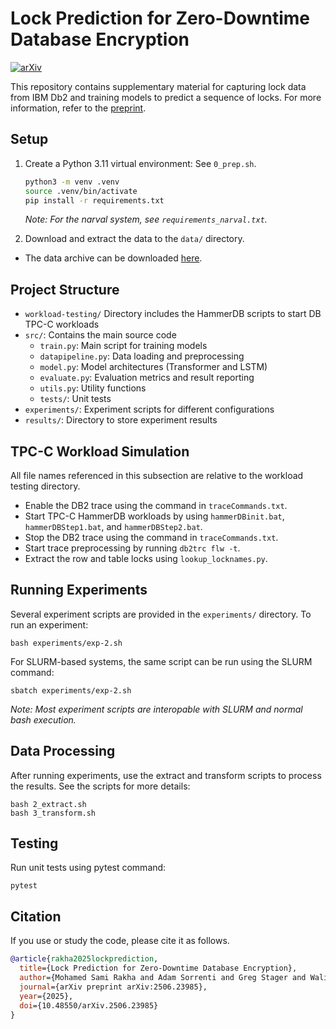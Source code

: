 # Lock Prediction for Zero-Downtime Database Encryption
[![arXiv](https://img.shields.io/badge/arXiv-2506.23985-b31b1b.svg)](https://arxiv.org/abs/2506.23985)

This repository contains supplementary material for capturing lock data from IBM Db2 and training models to predict a sequence of locks. For more information, refer to the [preprint](https://arxiv.org/abs/2506.23985).

## Setup

1. Create a Python 3.11 virtual environment: See `0_prep.sh`. 


    ```4:6:0_prep.sh
    python3 -m venv .venv
    source .venv/bin/activate
    pip install -r requirements.txt
    ```
    *Note: For the narval system, see `requirements_narval.txt`.*

2. Download and extract the data to the `data/` directory.
- The data archive can be downloaded [here](https://drive.google.com/file/d/1LOiRjv-yrqNgQryPc8XFVP8lRgmYeNyK/view?usp=sharing).

## Project Structure
- `workload-testing/` Directory includes the HammerDB scripts to start DB TPC-C workloads
- `src/`: Contains the main source code
  - `train.py`: Main script for training models
  - `datapipeline.py`: Data loading and preprocessing
  - `model.py`: Model architectures (Transformer and LSTM)
  - `evaluate.py`: Evaluation metrics and result reporting
  - `utils.py`: Utility functions
  - `tests/`: Unit tests
- `experiments/`: Experiment scripts for different configurations
- `results/`: Directory to store experiment results

## TPC-C Workload Simulation
All file names referenced in this subsection are relative to the workload testing directory.
 - Enable the DB2 trace using the command in `traceCommands.txt`.
 - Start TPC-C HammerDB workloads by using `hammerDBinit.bat`,  `hammerDBStep1.bat`, and `hammerDBStep2.bat`. 
 - Stop the DB2 trace using the command in `traceCommands.txt`.
 - Start trace preprocessing by running `db2trc flw -t`.
 - Extract the row and table locks using `lookup_locknames.py`. 

## Running Experiments

Several experiment scripts are provided in the `experiments/` directory. To run an experiment:

```
bash experiments/exp-2.sh
```

For SLURM-based systems, the same script can be run using the SLURM command:

```
sbatch experiments/exp-2.sh
```

*Note: Most experiment scripts are interopable with SLURM and normal bash execution.*

## Data Processing

After running experiments, use the extract and transform scripts to process the results. See the scripts for more details:

```
bash 2_extract.sh
bash 3_transform.sh
```

## Testing

Run unit tests using pytest command:

```
pytest
```


## Citation

If you use or study the code, please cite it as follows.

```bibtex
@article{rakha2025lockprediction,
  title={Lock Prediction for Zero-Downtime Database Encryption},
  author={Mohamed Sami Rakha and Adam Sorrenti and Greg Stager and Walid Rjaibi and Andriy Miranskyy},
  journal={arXiv preprint arXiv:2506.23985},
  year={2025},
  doi={10.48550/arXiv.2506.23985}
}
```

